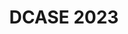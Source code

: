 ---
layout: page
title: DCASE 2023
description: Few-shot Bioacoustic Event Detection
img: assets/img/few-shot.png
redirect: https://github.com/NINAnor/rare_species_detections
importance: 1
category: Machine learning
---